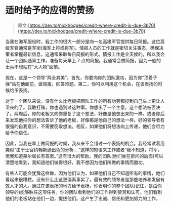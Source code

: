 # 适时给予的应得的赞扬

> 原文:[https://dev.to/nickhodges/credit-where-credit-is-due-3b70](https://dev.to/nickhodges/credit-where-credit-is-due-3b70)

当我在海军服役时，我工作的很大一部分是向一名高级军官提供每日简报。这位高级军官通常是军衔(海军上将或将军)。情报人员的工作就是密切关注事态，确保决策者掌握最新信息。这通常采取每日简报的形式。情报工作是全天候的，所以我会让一个团队通宵工作，准备每天早上 7 点的简报。我通常会做简报，因为一般的士兵不想站在“大人物”面前。

现在，这是一个领导“两全其美”。首先，你要向你的团队邀功，因为你“顶着子弹”站在他面前，做简报，回答难题。第二，你可以利用这个机会，在该表扬的时候给予表扬。

对于一个团队来说，没有什么比老板把团队工作的所有功劳都揽到自己头上更让人沮丧的了。我敢打赌，你也遇到过这种事。你想出了一个主意。这个想法被否决了。两周后，你的老板又向你重复了这个想法，好像是他想出来的一样。或者你后来发现他把你的想法告诉了他的老板，好像那是他自己的想法一样。好的领导者有很强的自我意识，不需要窃取想法。相反，如果他们将想法向上传递，他们会尽力给予你信任。

因此，当我在早上做简报的时候，我从来不会错过一个表扬的机会。我经常试着用类似“由于士官约翰斯通出色的分析….”这样的短语来工作或者“我不知道，将军，但我知道莱尔局长有答案。”这有很大的帮助。我的团队(他们坐在房间的后面)可以清楚地看到，我知道他们做得很好，我不想因为他们所做的事情而邀功。

有些人可能会犹豫这样做，因为他们认为，如果他们自己不知道所有的事情，他们看起来很糟糕。没有什么比这更偏离事实了。最有效的领导者是那些培养和发展有效人才的人。通过在该表扬的地方给予表扬，你表明你的整个团队(记住，是由你领导的)能够胜任这项任务。你的团队看到他们的工作得到赞赏和认可。他们看到他们的老板站在他们一边，提拔他们。这产生了忠诚、信任和更加努力的工作。